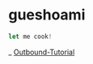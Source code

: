 # gueshoami

```javascript
let me cook!
```

_ [Outbound-Tutorial](https://github.com/gueswhoami/Outbound-Tutorial)
